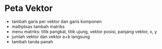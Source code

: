# Peta Vektor

- tambah garis per vektor dan garis komponen
- mathjdsax tambah matriks
- menu matriks: titik pangkal, titik ujung, vektor posisi, panjang vektor, x, y
- jumlah vektor dan vektor a+b langsung
- tambah tanda panah